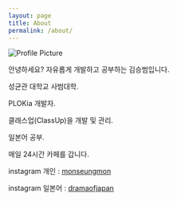 ```yaml
---
layout: page
title: About
permalink: /about/
---
```


<img src="{{ site.baseurl }}/assets/profile_image.jpg" title="Profile Picture" class="profile">

안녕하세요? 자유롭게 개발하고 공부하는 김승범입니다.

성균관 대학교 사범대학.

PLOKia 개발자.

클래스업(ClassUp)을 개발 및 관리.

일본어 공부.

매일 24시간 카페를 갑니다.

instagram 개인 : [monseungmon](https://www.instagram.com/monseungmon/)

instagram 일본어 : [dramaofjapan](https://www.instagram.com/dramaofjapan/)
